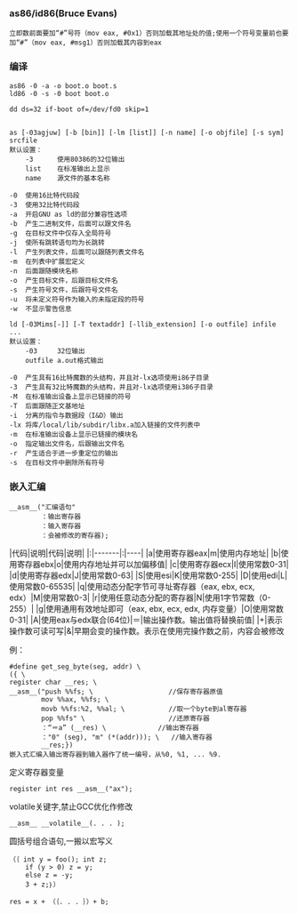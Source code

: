 ### as86/id86(Bruce Evans)
	
	立即数前面要加“#”号符（mov eax, #0x1）否则加载其地址处的值;使用一个符号变量前也要加“#”（mov eax, #msg1）否则加载其内容到eax
	
### 编译

	as86 -0 -a -o boot.o boot.s
	ld86 -0 -s -0 boot boot.o
	
	dd ds=32 if-boot of=/dev/fd0 skip=1
	
	
	as [-03agjuw] [-b [bin]] [-lm [list]] [-n name] [-o objfile] [-s sym] srcfile
	默认设置：
		-3		使用80386的32位输出
		list	在标准输出上显示
		name	源文件的基本名称
	
	-0	使用16比特代码段
	-3	使用32比特代码段
	-a	开启GNU as ld的部分兼容性选项
	-b	产生二进制文件，后面可以跟文件名
	-g	在目标文件中仅存入全局符号
	-j	使所有跳转语句均为长跳转
	-l	产生列表文件，后面可以跟随列表文件名
	-m	在列表中扩展宏定义
	-n	后面跟随模块名称
	-o	产生目标文件，后跟目标文件名
	-s	产生符号文件，后跟符号文件名
	-u	将未定义符号作为输入的未指定段的符号
	-w	不显示警告信息
	
	ld [-03Mims[-]] [-T textaddr] [-llib_extension] [-o outfile] infile ...
	默认设置：
		-03		32位输出
		outfile	a.out格式输出
		
	-0	产生具有16比特魔数的头结构，并且对-lx选项使用i86子目录
	-3	产生具有32比特魔数的头结构，并且对-lx选项使用i386子目录
	-M	在标准输出设备上显示已链接的符号
	-T	后面跟随正文基地址
	-i	分离的指令与数据段（I&D）输出
	-lx	将库/local/lib/subdir/libx.a加入链接的文件列表中
	-m	在标准输出设备上显示已链接的模块名
	-o	指定输出文件名，后跟输出文件名
	-r	产生适合于进一步重定位的输出
	-s	在目标文件中删除所有符号

### 嵌入汇编
	
	__asm__("汇编语句"
			：输出寄存器
			：输入寄存器
			：会被修改的寄存器);
			
|代码|说明|代码|说明|
|:|-------|:|----|
|a|使用寄存器eax|m|使用内存地址|
|b|使用寄存器ebx|o|使用内存地址并可以加偏移值|
|c|使用寄存器ecx|I|使用常数0-31|
|d|使用寄存器edx|J|使用常数0-63|
|S|使用esi|K|使用常数0-255|
|D|使用edi|L|使用常数0-65535|
|q|使用动态分配字节可寻址寄存器（eax, ebx, ecx, edx）|M|使用常数0-3|
|r|使用任意动态分配的寄存器|N|使用1字节常数（0-255）|
|g|使用通用有效地址即可（eax, ebx, ecx, edx, 内存变量）|O|使用常数0-31|
|A|使用eax与edx联合(64位)|＝|输出操作数。输出值将替换前值|
|+|表示操作数可读可写|&|早期会变的操作数。表示在使用完操作数之前，内容会被修改
 
例：
	
	#define get_seg_byte(seg, addr) \
	({ \
	register char __res; \					
	__asm__("push %%fs; \					//保存寄存器原值
			mov %%ax, %%fs; \				
			movb %%fs:%2, %%al; \			//取一个byte到al寄存器
			pop %%fs" \						//还原寄存器
			：“＝a” (__res) \				//输出寄存器
			："0" (seg), "m" (*(addr))); \	//输入寄存器
			__res;})		
	嵌入式汇编入输出寄存器到输入器作了统一编号，从%0, %1, ... %9.

定义寄存器变量
	
	register int res __asm__("ax");
	
volatile关键字,禁止GCC优化作修改
	
	__asm__ __volatile__(. . . );

圆括号组合语句,一搬以宏写义

	（｛ int y = foo(); int z;
		if (y > 0) z = y;
		else z = -y;
		3 + z;｝）
		
	res = x + （｛. . . ｝）+ b;

